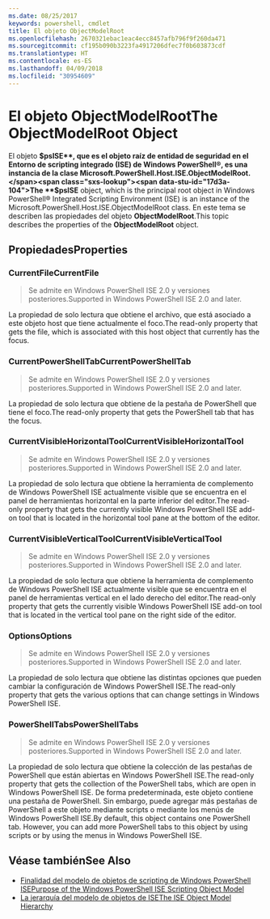 ```yaml
---
ms.date: 08/25/2017
keywords: powershell, cmdlet
title: El objeto ObjectModelRoot
ms.openlocfilehash: 2670321ebac1eac4ecc8457afb796f9f260da471
ms.sourcegitcommit: cf195b090b3223fa4917206dfec7f0b603873cdf
ms.translationtype: HT
ms.contentlocale: es-ES
ms.lasthandoff: 04/09/2018
ms.locfileid: "30954609"
---
```

# <a name="the-objectmodelroot-object"></a><span data-ttu-id="17d3a-103">El objeto ObjectModelRoot</span><span class="sxs-lookup"><span data-stu-id="17d3a-103">The ObjectModelRoot Object</span></span>

<span data-ttu-id="17d3a-104">El objeto **$psISE**, que es el objeto raíz de entidad de seguridad en el Entorno de scripting integrado (ISE) de Windows PowerShell®, es una instancia de la clase Microsoft.PowerShell.Host.ISE.ObjectModelRoot.</span><span class="sxs-lookup"><span data-stu-id="17d3a-104">The **$psISE** object, which is the principal root object in Windows PowerShell® Integrated Scripting Environment (ISE) is an instance of the Microsoft.PowerShell.Host.ISE.ObjectModelRoot class.</span></span>
<span data-ttu-id="17d3a-105">En este tema se describen las propiedades del objeto **ObjectModelRoot**.</span><span class="sxs-lookup"><span data-stu-id="17d3a-105">This topic describes the properties of the **ObjectModelRoot** object.</span></span>

## <a name="properties"></a><span data-ttu-id="17d3a-106">Propiedades</span><span class="sxs-lookup"><span data-stu-id="17d3a-106">Properties</span></span>

### <a name="currentfile"></a><span data-ttu-id="17d3a-107">CurrentFile</span><span class="sxs-lookup"><span data-stu-id="17d3a-107">CurrentFile</span></span>

> <span data-ttu-id="17d3a-108">Se admite en Windows PowerShell ISE 2.0 y versiones posteriores.</span><span class="sxs-lookup"><span data-stu-id="17d3a-108">Supported in Windows PowerShell ISE 2.0 and later.</span></span>

<span data-ttu-id="17d3a-109">La propiedad de solo lectura que obtiene el archivo, que está asociado a este objeto host que tiene actualmente el foco.</span><span class="sxs-lookup"><span data-stu-id="17d3a-109">The read-only property that gets the file, which is associated with this host object that currently has the focus.</span></span>

### <a name="currentpowershelltab"></a><span data-ttu-id="17d3a-110">CurrentPowerShellTab</span><span class="sxs-lookup"><span data-stu-id="17d3a-110">CurrentPowerShellTab</span></span>

> <span data-ttu-id="17d3a-111">Se admite en Windows PowerShell ISE 2.0 y versiones posteriores.</span><span class="sxs-lookup"><span data-stu-id="17d3a-111">Supported in Windows PowerShell ISE 2.0 and later.</span></span>

<span data-ttu-id="17d3a-112">La propiedad de solo lectura que obtiene de la pestaña de PowerShell que tiene el foco.</span><span class="sxs-lookup"><span data-stu-id="17d3a-112">The read-only property that gets the PowerShell tab that has the focus.</span></span>

### <a name="currentvisiblehorizontaltool"></a><span data-ttu-id="17d3a-113">CurrentVisibleHorizontalTool</span><span class="sxs-lookup"><span data-stu-id="17d3a-113">CurrentVisibleHorizontalTool</span></span>

> <span data-ttu-id="17d3a-114">Se admite en Windows PowerShell ISE 2.0 y versiones posteriores.</span><span class="sxs-lookup"><span data-stu-id="17d3a-114">Supported in Windows PowerShell ISE 2.0 and later.</span></span>

<span data-ttu-id="17d3a-115">La propiedad de solo lectura que obtiene la herramienta de complemento de Windows PowerShell ISE actualmente visible que se encuentra en el panel de herramientas horizontal en la parte inferior del editor.</span><span class="sxs-lookup"><span data-stu-id="17d3a-115">The read-only property that gets the currently visible Windows PowerShell ISE add-on tool that is located in the horizontal tool pane at the bottom of the editor.</span></span>

### <a name="currentvisibleverticaltool"></a><span data-ttu-id="17d3a-116">CurrentVisibleVerticalTool</span><span class="sxs-lookup"><span data-stu-id="17d3a-116">CurrentVisibleVerticalTool</span></span>

> <span data-ttu-id="17d3a-117">Se admite en Windows PowerShell ISE 2.0 y versiones posteriores.</span><span class="sxs-lookup"><span data-stu-id="17d3a-117">Supported in Windows PowerShell ISE 2.0 and later.</span></span>

<span data-ttu-id="17d3a-118">La propiedad de solo lectura que obtiene la herramienta de complemento de Windows PowerShell ISE actualmente visible que se encuentra en el panel de herramientas vertical en el lado derecho del editor.</span><span class="sxs-lookup"><span data-stu-id="17d3a-118">The read-only property that gets the currently visible Windows PowerShell ISE add-on tool that is located in the vertical tool pane on the right side of the editor.</span></span>

### <a name="options"></a><span data-ttu-id="17d3a-119">Options</span><span class="sxs-lookup"><span data-stu-id="17d3a-119">Options</span></span>

> <span data-ttu-id="17d3a-120">Se admite en Windows PowerShell ISE 2.0 y versiones posteriores.</span><span class="sxs-lookup"><span data-stu-id="17d3a-120">Supported in Windows PowerShell ISE 2.0 and later.</span></span>

<span data-ttu-id="17d3a-121">La propiedad de solo lectura que obtiene las distintas opciones que pueden cambiar la configuración de Windows PowerShell ISE.</span><span class="sxs-lookup"><span data-stu-id="17d3a-121">The read-only property that gets the various options that can change settings in Windows PowerShell ISE.</span></span>

### <a name="powershelltabs"></a><span data-ttu-id="17d3a-122">PowerShellTabs</span><span class="sxs-lookup"><span data-stu-id="17d3a-122">PowerShellTabs</span></span>

> <span data-ttu-id="17d3a-123">Se admite en Windows PowerShell ISE 2.0 y versiones posteriores.</span><span class="sxs-lookup"><span data-stu-id="17d3a-123">Supported in Windows PowerShell ISE 2.0 and later.</span></span>

<span data-ttu-id="17d3a-124">La propiedad de solo lectura que obtiene la colección de las pestañas de PowerShell que están abiertas en Windows PowerShell ISE.</span><span class="sxs-lookup"><span data-stu-id="17d3a-124">The read-only property that gets the collection of the PowerShell tabs, which are open in Windows PowerShell ISE.</span></span> <span data-ttu-id="17d3a-125">De forma predeterminada, este objeto contiene una pestaña de PowerShell. Sin embargo, puede agregar más pestañas de PowerShell a este objeto mediante scripts o mediante los menús de Windows PowerShell ISE.</span><span class="sxs-lookup"><span data-stu-id="17d3a-125">By default, this object contains one PowerShell tab. However, you can add more PowerShell tabs to this object by using scripts or by using the menus in Windows PowerShell ISE.</span></span>

## <a name="see-also"></a><span data-ttu-id="17d3a-126">Véase también</span><span class="sxs-lookup"><span data-stu-id="17d3a-126">See Also</span></span>

- [<span data-ttu-id="17d3a-127">Finalidad del modelo de objetos de scripting de Windows PowerShell ISE</span><span class="sxs-lookup"><span data-stu-id="17d3a-127">Purpose of the Windows PowerShell ISE Scripting Object Model</span></span>](Purpose-of-the-Windows-PowerShell-ISE-Scripting-Object-Model.md)
- [<span data-ttu-id="17d3a-128">La jerarquía del modelo de objetos de ISE</span><span class="sxs-lookup"><span data-stu-id="17d3a-128">The ISE Object Model Hierarchy</span></span>](The-ISE-Object-Model-Hierarchy.md)
